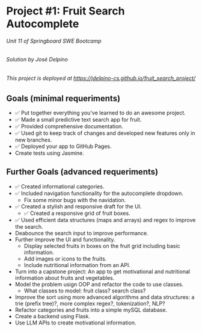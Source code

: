# Project #1: Fruit Search Autocomplete
###### Unit 11 of Springboard SWE Bootcamp
###### Solution by José Delpino 

###### This project is deployed at <https://jdelpino-cs.github.io/fruit_search_project/>


## Goals (minimal requeriments)
* ✅ Put together everything you've learned to do an awesome project.
* ✅ Made a small predictive text search app for fruit.
* ✅ Provided comprehensive documentation.
* ✅ Used git to keep track of changes and developed new features
  only in new branches.
* ✅ Deployed your app to GitHub Pages.
* Create tests using Jasmine.

## Further Goals (advanced requeriments)
* ✅ Created informational categories.
* ✅ Included navigation functionality for the autocomplete dropdown.
  * Fix some minor bugs with the navidation.
* ✅ Created a stylish and responsive draft for the UI.
  + ✅ Created a responsive grid of fruit boxes.
* ✅ Used efficient data structures (maps and arrays) and regex to improve
  the search.
* Deabounce the search input to improve performance.
* Further improve the UI and functionality.
  + Display selected fruits in boxes on the fruit grid including basic
  information.
  + Add images or icons to the fruits.
  + Include nutritional information from an API.
* Turn into a capstone project: An app to get motivational and nutritional
  information about fruits and vegetables. 
* Model the problem usign OOP and refactor the code to use classes.
  + What classes to model: fruit class? search class?
* Improve the sort using more advanced algorithms and data structures:
  a trie (prefix tree)?, more complex regex?, tokenization?, NLP?
* Refactor categories and fruits into a simple mySQL database.
* Create a backend using Flask.
* Use LLM APIs to create motivational information.

